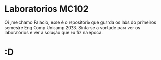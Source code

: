 # Laboratorios MC102
 
Oi ,me chamo Palacio, esse é o repositório que guarda os labs do primeiros semestre Eng Comp Unicamp 2023.
Sinta-se a vontade para ver os laboratórios e ver a solução que eu fiz na época.

# :D